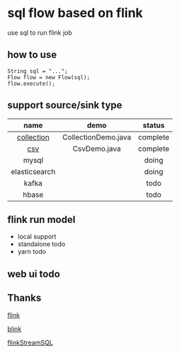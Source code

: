 # sql flow based on flink 

use sql to run flink job 

## how to use 

``` 
String sql = "..."; 
Flow flow = new Flow(sql);
flow.execute();
```



## support source/sink type 
|          name                        |    demo            |   status   | 
| :-----------------------------------:|:------------------:|:----------:|
| [collection](docs/collection.md)     | CollectionDemo.java|   complete | 
| [csv](docs/csv.md)                   |   CsvDemo.java     |   complete | 
|      mysql                           |                    |   doing    | 
|   elasticsearch                      |                    |   doing    | 
|   kafka                              |                    |   todo     | 
|   hbase                              |                    |   todo     | 


## flink run model 
*  local        support 
*  standalone    todo 
*  yarn          todo 


## web ui todo 


## Thanks  
  <a href='#'>flink</a>    
  
  <a href='#'>blink</a>    
  
  <a href='https://github.com/DTStack/flinkStreamSQL'>flinkStreamSQL</a> 